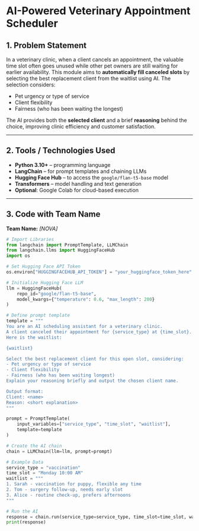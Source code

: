 # AI-Powered Veterinary Appointment Scheduler

## 1. Problem Statement

In a veterinary clinic, when a client cancels an appointment, the valuable time slot often goes unused while other pet owners are still waiting for earlier availability. This module aims to **automatically fill canceled slots** by selecting the best replacement client from the waitlist using AI. The selection considers:  
- Pet urgency or type of service  
- Client flexibility  
- Fairness (who has been waiting the longest)  

The AI provides both the **selected client** and a brief **reasoning** behind the choice, improving clinic efficiency and customer satisfaction.

---

## 2. Tools / Technologies Used

- **Python 3.10+** – programming language  
- **LangChain** – for prompt templates and chaining LLMs  
- **Hugging Face Hub** – to access the `google/flan-t5-base` model  
- **Transformers** – model handling and text generation  
- **Optional**: Google Colab for cloud-based execution  

---

## 3. Code with Team Name

**Team Name:** *[NOVA]*  

```python
# Import Libraries
from langchain import PromptTemplate, LLMChain
from langchain.llms import HuggingFaceHub
import os

# Set Hugging Face API Token
os.environ["HUGGINGFACEHUB_API_TOKEN"] = "your_huggingface_token_here"

# Initialize Hugging Face LLM
llm = HuggingFaceHub(
    repo_id="google/flan-t5-base", 
    model_kwargs={"temperature": 0.6, "max_length": 200}
)

# Define prompt template
template = """
You are an AI scheduling assistant for a veterinary clinic.
A client canceled their appointment for {service_type} at {time_slot}.
Here is the waitlist:

{waitlist}

Select the best replacement client for this open slot, considering:
- Pet urgency or type of service
- Client flexibility
- Fairness (who has been waiting longest)
Explain your reasoning briefly and output the chosen client name.

Output format:
Client: <name>
Reason: <short explanation>
"""

prompt = PromptTemplate(
    input_variables=["service_type", "time_slot", "waitlist"],
    template=template
)

# Create the AI chain
chain = LLMChain(llm=llm, prompt=prompt)

# Example Data
service_type = "vaccination"
time_slot = "Monday 10:00 AM"
waitlist = """
1. Sarah - vaccination for puppy, flexible any time
2. Tom - surgery follow-up, needs early slot
3. Alice - routine check-up, prefers afternoons
"""

# Run the AI
response = chain.run(service_type=service_type, time_slot=time_slot, waitlist=waitlist)
print(response)
